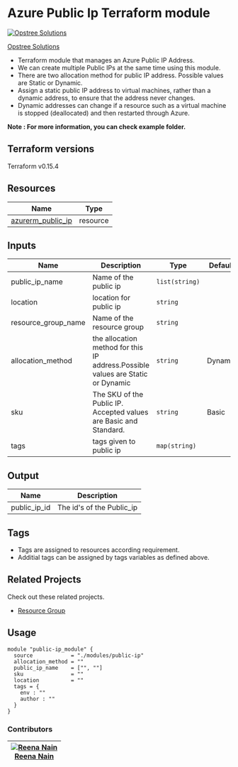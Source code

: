 Azure Public Ip Terraform module
=====================================

[![Opstree Solutions][opstree_avatar]][opstree_homepage]

[Opstree Solutions][opstree_homepage] 

  [opstree_homepage]: https://opstree.github.io/
  [opstree_avatar]: https://img.cloudposse.com/150x150/https://github.com/opstree.png

* Terraform module that manages an Azure Public IP Address.
* We can create multiple Public IPs at the same time using this module.
* There are two allocation method for public IP address. Possible values are Static or Dynamic.
* Assign a static public IP address to virtual machines, rather than a dynamic address, to ensure that the address never changes.
* Dynamic addresses can change if a resource such as a virtual machine is stopped (deallocated) and then restarted through Azure.

**Note : For more information, you can check example folder.**

Terraform versions
------------------
Terraform v0.15.4

Resources
------
| Name | Type |
|------|------|
| [azurerm_public_ip](https://registry.terraform.io/providers/hashicorp/azurerm/latest/docs/resources/public_ip) | resource |


Inputs
------
| Name | Description | Type | Default | Required |
|------|-------------|------|---------|:--------:|
| public_ip_name | Name of the public ip | `list(string)` |  | yes |
| location | location for public ip | `string` |  | yes |
|  resource_group_name | Name of the resource group | `string` | | yes |
| allocation_method | the allocation method for this IP address.Possible values are Static or Dynamic | `string` | Dynamic | yes |
| sku | The SKU of the Public IP. Accepted values are Basic and Standard. | `string` | Basic | no |
| tags | tags given to public ip | `map(string)` | | no |






Output
------
| Name | Description |
|------|-------------|  
| public_ip_id | The id's of the Public_ip |


Tags
----
* Tags are assigned to resources according requirement.
* Additial tags can be assigned by tags variables as defined above.


## Related Projects

Check out these related projects.

* [Resource Group](https://registry.terraform.io/modules/OT-terraform-azure-modules/resource-group/azure/latest)


Usage
------

```hcl
module "public-ip_module" {
  source            = "./modules/public-ip"
  allocation_method = ""
  public_ip_name    = ["", ""]
  sku               = ""
  location          = ""
  tags = {
    env : ""
    author : ""
  }
}
```

### Contributors
|  [![Reena Nain][Reena_avatar]][Reena_homepage]<br/>[Reena Nain][Reena_homepage] |
|---|


  [reena_homepage]: https://www.linkedin.com/in/reena-nain-616b97213 
  [reena_avatar]: https://gitlab.com/uploads/-/system/user/avatar/9292330/avatar.png?width=400
   

